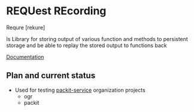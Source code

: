 # REQUest REcording

Requre \[rekure\]

Is Library for storing output of various function and methods to
persistent storage and be able to replay the stored output to functions
back

[Documentation](https://requre.readthedocs.io/en/latest/)

## Plan and current status

- Used for testing [packit-service](https://github.com/packit-service) organization projects
  - ogr
  - packit
